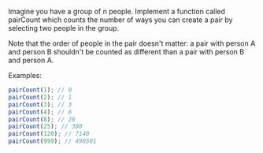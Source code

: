 Imagine you have a group of n people. Implement a function called pairCount which counts the number of ways you can create a pair by selecting two people in the group.

Note that the order of people in the pair doesn't matter: a pair with person A and person B shouldn't be counted as different than a pair with person B and person A.

Examples:

```js
pairCount(1); // 0
pairCount(2); // 1
pairCount(3); // 3
pairCount(4); // 6
pairCount(8); // 28
pairCount(25); // 300
pairCount(120); // 7140
pairCount(999); // 498501
```
